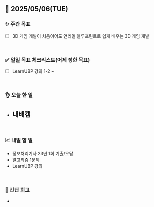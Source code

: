 ## 📅 2025/05/06(TUE)


### ✨ 주간 목표

- [ ] 3D 게임 개발이 처음이어도 언리얼 블루프린트로 쉽게 배우는 3D 게임 개발

<br/>

### ✅ 일일 목표 체크리스트(어제 정한 목표)

- [ ] LearnUBP 강의 1-2 ~

<br/>

### 👌 오늘 한 일

- 내배캠
  - 

<br/>


### 📈 내일 할 일

- 정보처리기사 23년 1회 기출/오답
- 알고리즘 1문제
- LearnUBP 강의 

<br/>

### 💭 간단 회고

- 

<br/>
